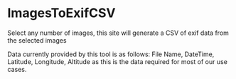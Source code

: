# ImagesToExifCSV
Select any number of images, this site will generate a CSV of exif data from the selected images

Data currently provided by this tool is as follows:
  File Name, DateTime, Latitude, Longitude, Altitude
as this is the data required for most of our use cases.
